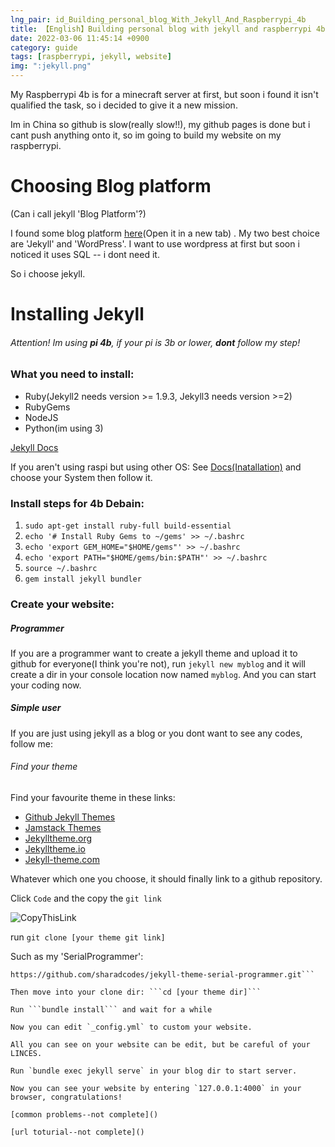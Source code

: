 ```yaml
---
lng_pair: id_Building_personal_blog_With_Jekyll_And_Raspberrypi_4b
title: 【English】Building personal blog with jekyll and raspberrypi 4b
date: 2022-03-06 11:45:14 +0900
category: guide
tags: [raspberrypi, jekyll, website]
img: ":jekyll.png"
---
```


<!-- outline-start -->
My Raspberrypi 4b is for a minecraft server at first, but soon i found it isn't qualified the task, so i decided to give it a new mission.

Im in China so github is slow(really slow!!), my github pages is done but i cant push anything onto it, so im going to build my website on my raspberrypi.
<!-- outline-end -->


# Choosing Blog platform
(Can i call jekyll 'Blog Platform'?)

I found some blog platform [here](https://zhuanlan.zhihu.com/p/25280413)(Open it in a new tab) . My two best choice are 'Jekyll' and 'WordPress'. I want to use wordpress at first but soon i noticed it uses SQL -- i dont need it.

So i choose jekyll.

# Installing Jekyll
###### Attention! Im using **pi 4b**, if your pi is 3b or lower, **dont** follow my step!

### What you need to install:

- Ruby(Jekyll2 needs version >= 1.9.3, Jekyll3 needs version >=2)
- RubyGems
- NodeJS
- Python(im using 3)

[Jekyll Docs](https://jekyllrb.com/docs/)

If you aren't using raspi but using other OS: See [Docs(Inatallation)](https://jekyllrb.com/docs/installation/) and choose your System then follow it.

### Install steps for 4b Debain:

1.	```sudo apt-get install ruby-full build-essential```
2.	```echo '# Install Ruby Gems to ~/gems' >> ~/.bashrc```
3.	```echo 'export GEM_HOME="$HOME/gems"' >> ~/.bashrc```
4.	```echo 'export PATH="$HOME/gems/bin:$PATH"' >> ~/.bashrc```
5.	```source ~/.bashrc```
6.	```gem install jekyll bundler```

### Create your website:

##### Programmer

If you are a programmer want to create a jekyll theme and upload it to github for everyone(I think you're not), run ```jekyll new myblog``` and it will create a dir in your console location now named `myblog`. And you can start your coding now.

##### Simple user

If you are just using jekyll as a blog or you dont want to see any codes, follow me:

###### Find your theme

Find your favourite theme in these links:

- [Github Jekyll Themes](https://github.com/topics/jekyll-theme)
- [Jamstack Themes](https://jamstackthemes.dev/ssg/jekyll/)
- [Jekylltheme.org](http://jekyllthemes.org/)
- [Jekylltheme.io](https://jekyllthemes.io/)
- [Jekyll-theme.com](https://jekyll-themes.com/)

Whatever which one you choose, it should finally link to a github repository.

Click `Code`  and the copy the `git link`

![CopyThisLink](/assets/images/uploads/2022-03-06-01.png)

run ```git clone [your theme git link]```

Such as my 'SerialProgrammer': 
```git clone 
https://github.com/sharadcodes/jekyll-theme-serial-programmer.git```

Then move into your clone dir: ```cd [your theme dir]```

Run ```bundle install``` and wait for a while

Now you can edit `_config.yml` to custom your website.

All you can see on your website can be edit, but be careful of your LINCES.

Run `bundle exec jekyll serve` in your blog dir to start server.

Now you can see your website by entering `127.0.0.1:4000` in your browser, congratulations!

[common problems--not complete]()

[url toturial--not complete]()
